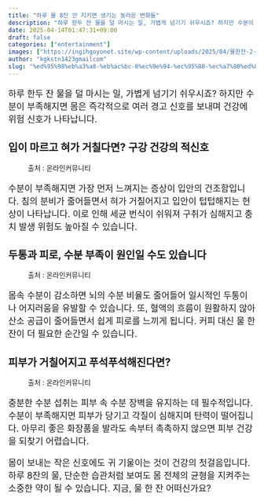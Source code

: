 ```yaml
---
title: "하루 물 8잔 안 지키면 생기는 놀라운 변화들"
description: "하루 한두 잔 물을 덜 마시는 일, 가볍게 넘기기 쉬우시죠? 하지만 수분이 부족해지면 몸은 즉각적으로 여러 경고 신호를 보내며 건강에 위험 신호가 나타납니다."
date: 2025-04-14T01:47:31+09:00
draft: false
categories: ["entertainment"]
images: ["https://ingihgoyonet.site/wp-content/uploads/2025/04/물한잔-2-1024x731.jpg", "https://ingihgoyonet.site/wp-content/uploads/2025/04/물8잔-1024x566.jpg", "https://ingihgoyonet.site/wp-content/uploads/2025/04/물-2-1024x683.jpg"]
author: "kgkstn1423gmailcom"
slug: "%ed%95%98%eb%a3%a8-%eb%ac%bc-8%ec%9e%94-%ec%95%88-%ec%a7%80%ed%82%a4%eb%a9%b4-%ec%83%9d%ea%b8%b0%eb%8a%94-%eb%86%80%eb%9d%bc%ec%9a%b4-%eb%b3%80%ed%99%94%eb%93%a4"
---
```


<p style="font-size:18px">하루 한두 잔 물을 덜 마시는 일, 가볍게 넘기기 쉬우시죠? 하지만 수분이 부족해지면 몸은 즉각적으로 여러 경고 신호를 보내며 건강에 위험 신호가 나타납니다.</p> <h2 >입이 마르고 혀가 거칠다면? 구강 건강의 적신호</h2> <figure ><img src="https://ingihgoyonet.site/wp-content/uploads/2025/04/물한잔-2-1024x731.jpg" alt="" style="aspect-ratio:16/9;object-fit:cover"/><figcaption >출처 : 온라인커뮤니티</figcaption></figure> <p style="font-size:18px">수분이 부족해지면 가장 먼저 느껴지는 증상이 입안의 건조함입니다. 침의 분비가 줄어들면서 혀가 거칠어지고 입안이 텁텁해지는 현상이 나타납니다. 이로 인해 세균 번식이 쉬워져 구취가 심해지고 충치 발생 위험도 높아질 수 있습니다.</p> <h2 >두통과 피로, 수분 부족이 원인일 수도 있습니다</h2> <figure ><img src="https://ingihgoyonet.site/wp-content/uploads/2025/04/물8잔-1024x566.jpg" alt="" style="aspect-ratio:16/9;object-fit:cover"/><figcaption >출처 : 온라인커뮤니티</figcaption></figure> <p style="font-size:18px">몸속 수분이 감소하면 뇌의 수분 비율도 줄어들어 일시적인 두통이나 어지러움을 유발할 수 있습니다. 또, 혈액의 흐름이 원활하지 않아 산소 공급이 줄어들면서 쉽게 피로를 느끼게 됩니다. 커피 대신 물 한 잔이 더 필요한 순간일 수 있습니다.</p> <h2 >피부가 거칠어지고 푸석푸석해진다면?</h2> <figure ><img src="https://ingihgoyonet.site/wp-content/uploads/2025/04/물-2-1024x683.jpg" alt="" style="aspect-ratio:16/9;object-fit:cover"/><figcaption >출처 : 온라인커뮤니티</figcaption></figure> <p style="font-size:18px">충분한 수분 섭취는 피부 속 수분 장벽을 유지하는 데 필수적입니다. 수분이 부족해지면 피부가 당기고 각질이 심해지며 탄력이 떨어집니다. 아무리 좋은 화장품을 발라도 속부터 촉촉하지 않으면 피부 건강을 되찾기 어렵습니다.</p> <p style="font-size:18px">몸이 보내는 작은 신호에도 귀 기울이는 것이 건강의 첫걸음입니다. 하루 8잔의 물, 단순한 습관처럼 보여도 몸 전체의 균형을 지켜주는 소중한 약이 될 수 있습니다. 지금, 물 한 잔 어떠신가요?</p>